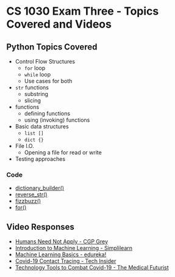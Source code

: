 # CS 1030 Exam Three - Topics Covered and Videos

## Python Topics Covered

- Control Flow Structures
  - `for` loop
  - `while` loop
  - Use cases for both
- `str` functions
  - substring
  - slicing
- functions
  - defining functions
  - using (invoking) functions
- Basic data structures
  - `list []`
  - `dict {}`
- File I.O.
  - Opening a file for read or write
- Testing approaches

### Code

- [dictionary_builder()](dictionary_builder.py)
- [reverse_str()](reverse_str.py)
- [fizzbuzz()](fizzbuzz.py)
- [for()](for.py)

## Video Responses

- [Humans Need Not Apply - CGP Grey](https://www.youtube.com/watch?v=7Pq-S557XQU)
- [Introduction to Machine Learning - Simplilearn](https://www.youtube.com/watch?v=ukzFI9rgwfU)
- [Machine Learning Basics - edureka!](https://www.youtube.com/watch?v=hjh1ikznScg)
- [Covid-19 Contact Tracing - Tech Insider](https://www.youtube.com/watch?v=UZy71gqISY4)
- [Technology Tools to Combat Covid-19 - The Medical Futurist](https://www.youtube.com/watch?v=r9VeCmM8--4)

